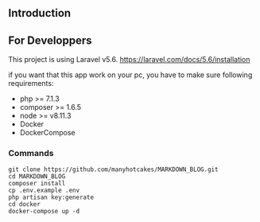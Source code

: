 #

## Introduction

## For Developpers

This project is using Laravel v5.6.
https://laravel.com/docs/5.6/installation

if you want that this app work on your pc, you have to make sure following requirements:

- php >= 7.1.3
- composer >= 1.6.5
- node >= v8.11.3
- Docker
- DockerCompose

### Commands

```
git clone https://github.com/manyhotcakes/MARKDOWN_BLOG.git
cd MARKDOWN_BLOG
composer install
cp .env.example .env
php artisan key:generate
cd docker
docker-compose up -d
```
